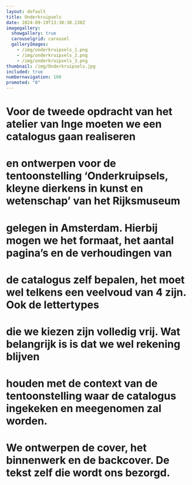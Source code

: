 ```yaml
---
layout: default
title: Onderkruipsels
date: 2024-09-19T13:38:30.130Z
imagegallery: 
  showgallery: true
  carouselgrid: carousel
  galleryImages:
    - /img/onderkruipsels_1.png
    - /img/onderkruipsels_2.png
    - /img/onderkruipsels_3.png
thumbnail: /img/Onderkruipsels.jpg
included: true
numbernavigation: 100
promoted: "0"
---
```

# Voor de tweede opdracht van het atelier van Inge moeten we een catalogus gaan realiseren
# en ontwerpen voor de tentoonstelling ‘Onderkruipsels, kleyne dierkens in kunst en wetenschap’ van het Rijksmuseum
# gelegen in Amsterdam. Hierbij mogen we het formaat, het aantal pagina’s en de verhoudingen van
# de catalogus zelf bepalen, het moet wel telkens een veelvoud van 4 zijn. Ook de lettertypes
# die we kiezen zijn volledig vrij. Wat belangrijk is is dat we wel rekening blijven
# houden met de context van de tentoonstelling waar de catalogus ingekeken en meegenomen zal worden.
# We ontwerpen de cover, het binnenwerk en de backcover. De tekst zelf die wordt ons bezorgd.